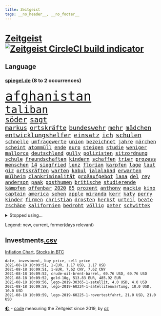 ```yaml
---
title: Zeitgeist
tags: __no_header__, __no_footer__
---
```


# [Zeitgeist](https://oliz.io/zeitgeist/) [![Zeitgeist CircleCI build indicator](https://circleci.com/gh/ooz/zeitgeist.svg?style=shield)](https://circleci.com/gh/ooz/zeitgeist)

## Language

<h3><a href="https://www.spiegel.de" target="_blank">spiegel.de</a> (8 to 2 occurrences)</h3>
<p style="font-family:monospace">
<span style="font-size:32pt"><a href="news_links.html#afghanistan" class="current">afghanistan</a></span>
<br>
<span style="font-size:25pt"><a href="news_links.html#taliban" class="current">taliban</a></span>
<br>
<span style="font-size:18pt"><a href="news_links.html#söder" class="current">söder</a></span>
<span style="font-size:18pt"><a href="news_links.html#sagt" class="current">sagt</a></span>
<br>
<span style="font-size:15pt"><a href="news_links.html#markus" class="current">markus</a></span>
<span style="font-size:15pt"><a href="news_links.html#ortskräfte" class="current">ortskräfte</a></span>
<span style="font-size:15pt"><a href="news_links.html#bundeswehr" class="current">bundeswehr</a></span>
<span style="font-size:15pt"><a href="news_links.html#mehr" class="current">mehr</a></span>
<span style="font-size:15pt"><a href="news_links.html#mädchen" class="current">mädchen</a></span>
<span style="font-size:15pt"><a href="news_links.html#entwicklungshelfer" class="new">entwicklungshelfer</a></span>
<span style="font-size:15pt"><a href="news_links.html#einsatz" class="current">einsatz</a></span>
<span style="font-size:15pt"><a href="news_links.html#ich" class="current">ich</a></span>
<span style="font-size:15pt"><a href="news_links.html#schulen" class="current">schulen</a></span>
<br>
<span style="font-size:12pt"><a href="news_links.html#schnelle" class="current">schnelle</a></span>
<span style="font-size:12pt"><a href="news_links.html#umfragewerte" class="current">umfragewerte</a></span>
<span style="font-size:12pt"><a href="news_links.html#union" class="current">union</a></span>
<span style="font-size:12pt"><a href="news_links.html#bezeichnet" class="current">bezeichnet</a></span>
<span style="font-size:12pt"><a href="news_links.html#jahre" class="current">jahre</a></span>
<span style="font-size:12pt"><a href="news_links.html#märchen" class="current">märchen</a></span>
<span style="font-size:12pt"><a href="news_links.html#scheint" class="current">scheint</a></span>
<span style="font-size:12pt"><a href="news_links.html#atommüll" class="current">atommüll</a></span>
<span style="font-size:12pt"><a href="news_links.html#ende" class="current">ende</a></span>
<span style="font-size:12pt"><a href="news_links.html#euro" class="current">euro</a></span>
<span style="font-size:12pt"><a href="news_links.html#steigen" class="current">steigen</a></span>
<span style="font-size:12pt"><a href="news_links.html#studie" class="current">studie</a></span>
<span style="font-size:12pt"><a href="news_links.html#weniger" class="current">weniger</a></span>
<span style="font-size:12pt"><a href="news_links.html#mallorca" class="current">mallorca</a></span>
<span style="font-size:12pt"><a href="news_links.html#deutschland" class="current">deutschland</a></span>
<span style="font-size:12pt"><a href="news_links.html#gully" class="new">gully</a></span>
<span style="font-size:12pt"><a href="news_links.html#polizisten" class="current">polizisten</a></span>
<span style="font-size:12pt"><a href="news_links.html#sitzordnung" class="new">sitzordnung</a></span>
<span style="font-size:12pt"><a href="news_links.html#schule" class="current">schule</a></span>
<span style="font-size:12pt"><a href="news_links.html#freundschaften" class="current">freundschaften</a></span>
<span style="font-size:12pt"><a href="news_links.html#kindern" class="current">kindern</a></span>
<span style="font-size:12pt"><a href="news_links.html#schaffen" class="current">schaffen</a></span>
<span style="font-size:12pt"><a href="news_links.html#trier" class="current">trier</a></span>
<span style="font-size:12pt"><a href="news_links.html#prozess" class="current">prozess</a></span>
<span style="font-size:12pt"><a href="news_links.html#menschen" class="current">menschen</a></span>
<span style="font-size:12pt"><a href="news_links.html#14" class="current">14</a></span>
<span style="font-size:12pt"><a href="news_links.html#siegfried" class="current">siegfried</a></span>
<span style="font-size:12pt"><a href="news_links.html#lenz" class="new">lenz</a></span>
<span style="font-size:12pt"><a href="news_links.html#florian" class="current">florian</a></span>
<span style="font-size:12pt"><a href="news_links.html#karpfen" class="new">karpfen</a></span>
<span style="font-size:12pt"><a href="news_links.html#lage" class="current">lage</a></span>
<span style="font-size:12pt"><a href="news_links.html#laut" class="current">laut</a></span>
<span style="font-size:12pt"><a href="news_links.html#giz" class="new">giz</a></span>
<span style="font-size:12pt"><a href="news_links.html#ortskräften" class="current">ortskräften</a></span>
<span style="font-size:12pt"><a href="news_links.html#warten" class="current">warten</a></span>
<span style="font-size:12pt"><a href="news_links.html#kabul" class="current">kabul</a></span>
<span style="font-size:12pt"><a href="news_links.html#jalalabad" class="new">jalalabad</a></span>
<span style="font-size:12pt"><a href="news_links.html#erwarten" class="current">erwarten</a></span>
<span style="font-size:12pt"><a href="news_links.html#mülheim" class="current">mülheim</a></span>
<span style="font-size:12pt"><a href="news_links.html#clankriminalität" class="new">clankriminalität</a></span>
<span style="font-size:12pt"><a href="news_links.html#großaufgebot" class="current">großaufgebot</a></span>
<span style="font-size:12pt"><a href="news_links.html#lana" class="new">lana</a></span>
<span style="font-size:12pt"><a href="news_links.html#del" class="current">del</a></span>
<span style="font-size:12pt"><a href="news_links.html#rey" class="new">rey</a></span>
<span style="font-size:12pt"><a href="news_links.html#anderson" class="current">anderson</a></span>
<span style="font-size:12pt"><a href="news_links.html#paak" class="new">paak</a></span>
<span style="font-size:12pt"><a href="news_links.html#posthumen" class="new">posthumen</a></span>
<span style="font-size:12pt"><a href="news_links.html#britische" class="current">britische</a></span>
<span style="font-size:12pt"><a href="news_links.html#studierende" class="current">studierende</a></span>
<span style="font-size:12pt"><a href="news_links.html#kämpfen" class="current">kämpfen</a></span>
<span style="font-size:12pt"><a href="news_links.html#offenbar" class="current">offenbar</a></span>
<span style="font-size:12pt"><a href="news_links.html#2020" class="current">2020</a></span>
<span style="font-size:12pt"><a href="news_links.html#65" class="current">65</a></span>
<span style="font-size:12pt"><a href="news_links.html#prozent" class="current">prozent</a></span>
<span style="font-size:12pt"><a href="news_links.html#anthony" class="current">anthony</a></span>
<span style="font-size:12pt"><a href="news_links.html#mackie" class="new">mackie</a></span>
<span style="font-size:12pt"><a href="news_links.html#kino" class="current">kino</a></span>
<span style="font-size:12pt"><a href="news_links.html#captain" class="new">captain</a></span>
<span style="font-size:12pt"><a href="news_links.html#america" class="current">america</a></span>
<span style="font-size:12pt"><a href="news_links.html#sehen" class="current">sehen</a></span>
<span style="font-size:12pt"><a href="news_links.html#apple" class="current">apple</a></span>
<span style="font-size:12pt"><a href="news_links.html#miranda" class="new">miranda</a></span>
<span style="font-size:12pt"><a href="news_links.html#kerr" class="new">kerr</a></span>
<span style="font-size:12pt"><a href="news_links.html#katy" class="new">katy</a></span>
<span style="font-size:12pt"><a href="news_links.html#perry" class="current">perry</a></span>
<span style="font-size:12pt"><a href="news_links.html#kinder" class="current">kinder</a></span>
<span style="font-size:12pt"><a href="news_links.html#firmen" class="current">firmen</a></span>
<span style="font-size:12pt"><a href="news_links.html#christian" class="current">christian</a></span>
<span style="font-size:12pt"><a href="news_links.html#drosten" class="current">drosten</a></span>
<span style="font-size:12pt"><a href="news_links.html#herbst" class="current">herbst</a></span>
<span style="font-size:12pt"><a href="news_links.html#urteil" class="current">urteil</a></span>
<span style="font-size:12pt"><a href="news_links.html#beate" class="new">beate</a></span>
<span style="font-size:12pt"><a href="news_links.html#zschäpe" class="new">zschäpe</a></span>
<span style="font-size:12pt"><a href="news_links.html#kalifornien" class="current">kalifornien</a></span>
<span style="font-size:12pt"><a href="news_links.html#bedroht" class="current">bedroht</a></span>
<span style="font-size:12pt"><a href="news_links.html#völlig" class="current">völlig</a></span>
<span style="font-size:12pt"><a href="news_links.html#peter" class="current">peter</a></span>
<span style="font-size:12pt"><a href="news_links.html#schwittek" class="new">schwittek</a></span>
</p>
<details>
<summary>Stopped using...</summary>
<p class="former" style="font-size:12pt">
geschrieben(302) 110(301) medizin(301) software(301) überwachung(301) bewaffnete(300) dauer(300) witz(300) beschleunigt(299) demonstration(299) europäischen(299) kandidatin(299) kommunen(299) lautet(299) mysteriöse(299) sex(299) williams(299) anscheinend(298) durchsetzen(298) eustaaten(298) gerichtshof(298) hebt(298) hotspots(298) lustig(298) parteitag(298) regierungen(298) respekt(298) unabhängigkeit(298) wunsch(298) 5(297) ablauf(297) betreiber(297) ford(297) glimpflich(297) ronaldo(297) schildert(297) wirecard(297) beispielen(296) bemüht(296) benennen(296) echte(296) eindruck(296) energien(296) first(296) infizierten(296) kirche(296) kohle(296) lebenslanger(296) leichter(296) madrid(296) priester(296) regie(296) schöner(296) summe(296) usamerikaner(296) wirkte(296) 53(295) anerkennen(295) arizona(295) awards(295) behinderung(295) co₂(295) d(295) eindrücke(295) erheblich(295) erscheinen(295) freigestellt(295) fußballs(295) geringer(295) hinnehmen(295) inklusive(295) plätze(295) richterin(295) sexismus(295) steuer(295) umfeld(295) vergleicht(295) wettlauf(295) worten(295) bischofskonferenz(294) brachen(294) diplomaten(294) einziehen(294) enttäuscht(294) eugh(294) gott(294) investieren(294) islamischer(294) karriereberaterin(294) klimaneutral(294) mancherorts(294) schlechter(294) ursula(294) zunehmende(294) 130(293) aufmerksamkeit(293) dubai(293) entdeckung(293) erfurter(293) erhoben(293) fabrik(293) frieden(293) gefängnisstrafe(293) gigantische(293) hauses(293) krankenhäusern(293) paare(293) rutschen(293) rückschlag(293) spdpolitikerin(293) bekanntesten(292) beliebt(292) beobachten(292) berichterstattung(292) bundeskanzler(292) bundesland(292) eingebrochen(292) f(292) ignoriert(292) liefert(292) moderator(292) märz(292) okay(292) vorantreiben(292) voraus(292) überwinden(292) 50000(291) cool(291) fernen(291) infizieren(291) insekten(291) kennt(291) leipziger(291) mörder(291) nahezu(291) niederlagen(291) still(291) verbands(291) wofür(291) armut(290) crash(290) diego(290) erfurt(290) gebaut(290) großbritanniens(290) illegal(290) salzburg(290) schüssen(290) spekuliert(290) stoff(290) unterlagen(290) versuchte(290) vorstellung(290) abstimmen(289) beteiligt(289) endgültig(289) format(289) gebe(289) gefährlicher(289) gewaltsamen(289) lehnen(289) maximal(289) nahverkehr(289) noten(289) rechtsextremen(289) restaurant(289) rom(289) torhüter(289) versteckt(289) botschaften(288) einzig(288) englische(288) infrage(288) leyen(288) mitgliedschaft(288) on(288) rechtsaußen(288) regt(288) rock(288) 41(287) behaupten(287) erkrankung(287) finanzieren(287) gefechte(287) geheimnis(287) historisch(287) marija(287) mathias(287) putins(287) spdgesundheitsexperte(287) stürmer(287) verläufen(287) 61(286) 94(286) ausgegeben(286) ausgleich(286) autoindustrie(286) edward(286) fortgesetzt(286) grünheide(286) kim(286) kompliziert(286) mieter(286) mitternacht(286) nahen(286) neuwagen(286) reise(286) verschwand(286) verschärfung(286) vorsprung(286) weite(286) 1945(285) 96(285) boom(285) chris(285) historischer(285) image(285) super(285) wm(285) öffentlichkeit(285) besucher(284) blamage(284) nadal(284) nächtliche(284) regierungspartei(284) unbekannter(284) verbrechen(284) wahren(284) überwunden(284) 30000(283) empfohlen(283) endspiel(283) erinnern(283) filmen(283) grün(283) hund(283) inhaftiert(283) oberlandesgericht(283) braunschweig(282) eurecht(282) größeren(282) loch(282) matteo(282) organisation(282) verstößt(282) verzögern(282) voraussetzungen(282) 8(281) außenministerium(281) juristisch(281) pflegekräfte(281) ständig(281) tragödie(281) unterliegt(281) wach(281) zuversichtlich(281) endgültige(280) getragen(280) herzen(280) mission(280) modell(280) monats(280) samuel(280) unregelmäßigkeiten(280) ursprung(280) auftritte(279) bande(279) bewegen(279) einsetzen(279) fragte(279) grünenchef(279) hob(279) vernachlässigt(279) wirtschaftswachstum(279) zimmer(279) ansicht(278) erfindung(278) gemeinsame(278) mutmaßlichem(278) präsidentin(278) antonio(277) band(277) bewertung(277) bezahlung(277) boykott(277) erschwert(277) gefangene(277) königsfamilie(277) nachbar(277) potenzial(277) steckte(277) uefa(277) ungewöhnliche(277) 49(276) bisherigen(276) herz(276) katholischen(276) marx(276) schrecken(276) spektakuläre(276) verbündete(276) 25000(275) berühmten(275) coronaschutz(275) erinnerung(275) euaustritt(275) federer(275) methode(275) schäuble(275) em(274) gedenkfeier(274) kanzlerkandidatur(274) republik(274) schläft(274) zuckerberg(274) bundesgesundheitsminister(273) rasen(273) zuschauern(273) griechen(272) händler(272) kooperation(272) mobilfunknetz(272) prescht(272) ökonomen(272) abkehr(271) außerhalb(271) beantworten(271) besiegen(271) detail(271) drin(271) erzielte(271) fotografin(271) holocaust(271) reichlich(271) überschritten(271) betrifft(270) brandenburger(270) bundesamts(270) nötige(270) seltene(270) spiegelleser(270) verschiedenen(270) bestand(269) betrogen(269) einig(269) enorme(269) erweist(269) rekordsumme(269) s(269) auktion(268) erstochen(268) fach(268) namhafte(268) samstagmorgen(268) stützt(268) unabhängig(268) öffentliche(268) dänische(267) fan(267) frontex(267) jordan(267) umsätze(267) ämter(267) einbrecher(266) familienberater(266) lachen(266) museum(266) prognose(266) 76(265) fähigkeiten(265) infektionsgeschehen(265) verfügbar(265) 30jähriger(264) bartsch(264) benötigen(264) cas(264) schulschließungen(264) ulrich(264) verbrennungsmotor(264) wuchs(264) boomen(263) football(263) konzentrationslager(263) polizistin(263) tisch(263) trauern(262) unterm(262) fußballem(261) mühe(261) sinkende(261) verständnis(261) dortmunder(260) zuspruch(260) flagge(259) zurecht(259) gerieten(258) haustür(258) keeper(258) wechselunterricht(258) mourinho(257) palmer(257) vorschriften(257) schwarzes(256) schätzen(256) härte(255) jones(255) kuriosen(255) möglichkeiten(255) neymar(254) sofortige(254) coronapatienten(253) wahr(253) plädoyer(252) schottische(252) vorbestraft(252) entlang(251) erlaubte(251) bewegt(249) vergehen(248) laufbahn(247) kehrtwende(245) lauern(245) weltmeisterschaft(245) zufällig(245) gedenkt(244) zeitung(244) zoom(244) klappt(243) rakete(243) armen(242) beherrschen(242) frühe(242) nebenwirkungen(242) randalierer(242) rückgängig(242) vorfällen(242) delegierten(241) statue(241) wasserstoff(241) unrealistisch(240) verfassungsbeschwerde(240) youtuber(240) derzeitigen(239) erreger(239) korrigieren(239) tagsüber(239) berufsaussichten(238) gala(238) bundespräsidenten(237) dämpft(237) hagen(237) austragung(236) geste(236) empfinden(235) erleichtern(235) sauerland(235) turniers(235) ausgetreten(234) italienischer(234) krawalle(234) tobias(233) mängel(232) verweigerte(232) nominierungen(230) schach(230) janet(229) yellen(229) genial(228) milliardäre(228) psychischen(228) transgender(228) wmtitel(228) formen(227) rechter(227) aggressiv(226) politischer(225) behindert(223) queere(222) hinterbliebene(221) schauspielern(221) trikots(221) 58(220) pérez(219) versinken(219) erfüllung(218) hartz(218) loslegen(218) stromausfall(218) ältesten(215) euland(214) matt(214) effekt(213) mitgefühl(213) curevac(212) saisonende(212) attackierten(211) moralische(211) erneuerbare(210) leiter(210) heidelberg(209) präsent(209) lücken(207) rechtsbruch(207) anfragen(206) geräusche(206) karolina(205) zurückgenommen(205) ankurbeln(203) kubas(203) blumen(202) knappen(201) riskanten(201) fremde(200) rädern(200) schulabschluss(199) fischern(198) impfnachweis(198) adler(197) verbrauch(197) willkürlich(197) schwacher(195) blitz(194) konzerten(194) langjähriger(194) abiturienten(193) burg(192) schwangerschaftsabbrüche(192) tübinger(191) verbrenner(190) westliche(190) championship(189) frustrierte(188) technische(188) windows(188) dokumentieren(187) eugrenzschutzagentur(186) jenen(186) langjährige(184) scheideweg(184) zusätzlichen(183) lego(181) blockierten(179) lehre(179) neuwahl(177) regelmäßige(177) taucher(177) homeschooling(176) nebenjob(176) nutzungsbedingungen(174) downing(173) rudert(173) angemessene(172) gemüse(172) klappen(172) copa(171) berücksichtigen(170) flüsse(170) verschossen(170) ausstellung(168) euskirchen(168) gelöscht(168) potenziell(168) decken(167) goldbarren(167) leitfaden(167) v(167) 2035(166) mietern(166) california(165) exklusiv(165) faust(165) traumberuf(165) unionsfraktion(165) kandidiert(164) überzeugung(163) filmt(161) lewentz(159) wunden(159) ausländer(156) exuspräsidenten(156) menschenrechtslage(156) carlos(155) elite(155) inzidenzwerte(155) rodriguez(155) wolken(155) schätzungen(153) längerem(152) aufgenommenes(151) natotruppen(151) übernahm(151) goldene(150) recherchiert(150) todesursache(149) urteile(148) export(147) magen(147) royal(146) gegenden(145) strich(145) usrapper(145) zulieferer(145) gebühren(144) steuersenkungen(144) abbruch(142) regionalen(142) großmeister(141) gebildet(140) kriege(140) 13jährigen(139) ghosn(139) tübingen(139) ökologisch(139) bauarbeiter(138) krimi(138) aufstellung(136) befestigt(136) freiheitsrechte(136) doppelte(135) kündigungen(135) wal(135) beileid(134) free(134) spitzenkandidaten(134) teenagerin(134) 65jährige(133) abheben(133) geldgebern(133) strafzinsen(133) reporterteam(132) tribut(132) maskenaffäre(131) maskendeals(131) niederlegen(131) absprachen(130) mechanismus(130) stadien(130) verglich(130) deep(129) coronamaskenaffäre(128) tvinterview(128) laufender(127) wiese(127) mitgliedern(126) ethikrats(124) pressefreiheit(124) staatsanwälte(123) zuschüsse(123) einfangen(122) jordanien(121) realistisch(121) trikot(119) unterschiedliche(119) miriam(116) coronainzidenz(115) waffenruhe(115) einheimische(114) homophobe(114) mexikos(114) unbeteiligte(114) onlinebanking(113) professionellen(113) radfahren(113) bedankte(112) buhlen(111) redbullpilot(111) sterblichen(111) nationalelf(110) rügt(109) weckte(109) bundesstaaten(107) philips(107) tunnel(107) kuss(106) biber(104) graue(104) landesverband(104) überraschungssieger(104) lebensgefährliche(103) rächt(103) zidane(103) zinédine(103) lösegeld(102) sturmböen(102) aggressiven(101) bröckelt(101) cannes(101) sprüche(101) borissow(100) eilen(100) indischen(100) kuh(100) leiteten(100) münsterland(100) vereinigung(100) bojko(99) homo(99) veto(99) zelebriert(99) kasper(98) konkurrent(98) überflutetem(98) klausur(95) nordamerika(95) entzündete(94) disput(93) spitzenkandidatin(92) verstappens(92) wandeln(92) brian(91) peloton(91) schädlichen(91) untergang(91) zusehends(91) 67jährige(90) degenkolb(90) menschenrechtsverstöße(90) veraltet(90) annette(89) erschüttern(89) snowden(89) verrat(89) achtung(88) aufgebrachte(88) koloniale(88) 23000(86) jungunternehmer(86) jüngst(86) raúl(86) reisepass(86) chatgruppe(85) florentino(85) höherem(85) ablösen(84) anfänger(84) forschende(84) heizt(84) steuererleichterungen(84) wirtschaftsprojekt(84) formulierungen(83) grünenspitzenkandidatin(83) jahrelanger(83) matchball(83) netzbetreiber(83) arbeitern(82) christa(82) loben(82) messerangreifer(82) reinhard(82) uboot(82) vorstände(82) einschlägig(81) oslo(81) prognostizieren(81) unbezahlt(81) berufstätige(80) defektes(80) krass(80) planten(80) somit(80) aufgeführt(79) batteriefabrik(79) landwirt(79) zugesagt(79) durchzusetzen(78) eskalierten(78) eubehörde(78) fünfjahresvertrag(78) mitsamt(78) raumfahrt(78) abbrennen(77) grünes(77) schwerste(77) staatstrojaner(77) wägt(77) batteriezellen(76) coronatief(76) verfassungsgerichts(76) beanstandet(75) einzelfall(75) lebenslauf(75) loslässt(75) maia(75) modus(75) möhren(75) sandu(75) spanisches(75) ausgewählt(74) gestanden(74) itkonzern(74) konzeptkünstler(74) kundinnen(74) unbemerkt(74) berücksichtigt(73) gefechten(73) homophoben(73) unfassbar(73) boerne(72) randale(72) werdende(72) comdirect(71) dicker(71) lions(71) bruchsal(70) derart(70) empfang(70) genialer(70) globaler(70) kaliforniens(70) landesteilen(70) vielversprechend(70) 1987(69) abschalteinrichtung(69) busfahrers(69) vermelden(69) übungen(69) 1981(68) achtzigerjahre(68) erbgut(68) fronten(68) gemessenen(68) p(68) spezialisierte(68) wumms(68) bundesfamilienministerin(67) col(67) flexibel(67) sprintstar(67) turner(67) unweigerlich(67) feuerpause(66) lapid(66) bergetappe(65) blitzeinschlag(65) dauerregen(65) peinlich(65) abschiebung(64) amateure(64) beton(64) felix(64) gekrönt(64) gewünscht(64) hiphop(64) kriegsende(64) eingestürzt(63) kulturtipps(63) topsprinter(63) ökosystem(63) championsleaguetitel(62) deutschkolumne(62) engagiert(62) gegeißelt(62) impfquoten(62) notenbank(62) stärkeren(62) 2040(61) cruise(61) glyphosat(61) landtags(61) mulmiges(61) panzers(61) verhandelte(61) abstürze(60) anleitungen(60) bemerkte(60) fossile(60) ransomwareattacke(60) europameisterin(59) listenplatz(59) spoiler(59) usrichter(59) vergraben(59) etappensieg(58) facebooks(58) kurzschluss(58) putzen(58) baum(57) community(57) kompletter(57) leclerc(57) majorsieger(57) beigeschmack(56) bewährungsstrafen(56) existenzfrage(56) extremsportler(56) finger(56) monaco(56) mühelos(56) abgeschoben(55) berchtesgaden(55) darstellung(55) ehrgeiziges(55) kontinents(55) pliskova(55) teslafabrik(55) tröstete(55) videospiel(55) ausgab(54) eindeutige(54) fehlers(54) gezielten(54) impfverweigerer(54) malis(54) morgenstunden(54) adressen(53) bundesrichter(53) floskeln(53) franco(53) überfielen(53) getreten(52) nrwlandtag(52) scheinwerferlicht(52) berief(51) bitcoinrechner(51) decke(51) galaxien(51) geschlampt(51) klimaneutrale(51) prekären(51) reines(51) autoschlüssel(50) heiratete(50) islamistische(50) situationen(50) vollzug(50) außenhandel(49) bürgern(49) galactic(49) konzepte(49) schutzmacht(49) unity(49) virgin(49) allgegenwärtig(48) armenvierteln(48) echt(48) einmischung(48) gesten(48) kärcher(48) lara(48) leifheit(48) mangelware(48) misstrauensantrag(48) schreitet(48) unterstützern(48) verhaftung(48) 53jährige(47) bischöfe(47) machtdemonstration(47) vereinbaren(47) vorhersehbaren(47) wanderin(47) wandten(47) bodensee(46) identifizieren(46) unheil(46) vorbehalten(46) weltkriegs(46) zuwanderung(46) banden(45) kräftige(45) pressetermine(45) sammelt(45) unschuldig(45) finde(44) kronzeuge(44) luftfiltern(44) phoenix(44) suns(44) bestseller(43) ertrinken(43) françois(43) gezeichnet(43) knöpft(43) punkband(43) unklaren(43) wahlgesetze(43) fangquoten(42) schied(42) vorangebracht(42) witwer(42) erpresser(41) kopfankopfrennen(41) leisteten(41) rücktrittsgesuch(41) verstießen(41) ölraffinerie(41) argentinier(40) américa(39) ansteckender(39) erzbischofs(39) forschen(39) gebäudes(39) kreidezähne(39) längerer(39) mobilen(39) schlammschlacht(39) vorerkrankungen(39) emhalbfinale(38) emtitel(38) inside(38) klicks(38) perez(38) pflegeheim(38) sympathisiert(38) welttennis(38) österreichischer(38) engländer(37) erschreckendes(37) pirouetten(37) vorschrift(37) wahlberechtigte(37) fda(36) u(36) bergwanderung(35) dallas(35) fraß(35) gewaltigen(35) grandioses(35) pressesprecher(35) profil(35) sangen(35) badeunfällen(34) leichten(34) pfarrer(34) verurteilter(34) vögel(34) frauenanteil(33) militäreinsatz(33) schämt(33) astronomen(32) auflösung(32) bescheiden(32) emfinale(32) naturkatastrophen(32) schaute(32) streben(32) heutiger(31) paddeln(31) rängen(31) strikt(31) bulli(30) churchill(30) kreative(30) macrons(30) reformer(30) seenotrettern(30) transsexualität(30) turnieren(30) winston(30) beteuert(29) enttäuschend(29) hubble(29) klientel(29) obligatorisch(29) raheem(29) sterling(29) wembley(29) wetterlage(29) denis(28) neumünster(28) rekordhitze(28) scheuen(28) selbstauflösung(28) siebziger(28) berüchtigt(27) dänen(27) finalspiele(27) rechtsextrem(27) systemische(27) 60000(26) gareth(26) gewandelt(26) maastricht(26) smarte(26) verschoss(26) wimbledon(26) dazwischen(25) demenz(25) kurzzeitig(25) mancini(25) norwegische(25) roberto(25) alphavariante(24) hubbleweltraumteleskop(24) süddeutschland(24) verwandte(24) bundestagspräsident(23) death(23) destabilisieren(23) freiräume(23) hymne(23) kratzt(23) schluckauf(23) southgate(23) tendenz(23) tornado(23) verwenden(23) wmspitzenreiter(23) abschaffung(22) bestürzt(22) glaube(22) grundsätzlich(22) sexualisierte(22) anteile(21) deltawelle(21) rezo(21) tagessieg(21) ungarischen(21) wahlprogramme(21) haie(20) pianist(20) spezies(20) 21jährigen(19) abgeordneter(19) gegenmodell(19) hagel(19) südafrikas(19) videokonferenzanbieter(19) gezittert(18) nachtzug(18) tadej(18) betrachten(17) cavendish(17) existiert(17) georgien(17) gläser(17) unkrautvernichtungsmittel(17) anonymer(16) dienstleister(16) erklimmt(16) schätzungsweise(16) unwetterschäden(16) altstar(15) hackerangriffe(15) merckx(15) mitbestimmen(15) picassogemälde(15) pogačar(15) touretappe(15) linkenfraktionschef(14) matej(14) mohorič(14) nutztiere(14) quarantänepflicht(14) slowene(14) übersee(14) 1982(13) fußballsaison(13) gelangte(13) jahreshälfte(13) legten(13) transfermeldungen(13) zwischendurch(13) übelkeit(13) claude(12) deich(12) eingestürzte(12) fieber(12) grandslamturnier(12) religiös(12) three(12) aert(11) dreimalige(11) exchef(11) rekordtemperaturen(11) reste(11) schwiegereltern(11) sportlichen(11) wout(11)
</p>
</details>
<p>Legend: <span class="new">new</span>, <span class="current">current</span>, <span class="former">former(days relevant)</span></p>

## Investments[.csv](investments.csv)

[Inflation Chart](https://inflationchart.com),
[Stocks in BTC](https://stonksinbtc.xyz/)

```
date, investment, buy price, sell price
2021-08-18 10:09:51, 1-EUR, 1.17 USD, 1.17 USD
2021-08-18 10:09:51, 1-EUR, 7.62 CNY, 7.62 CNY
2021-08-18 10:09:52, crude-oil-brent-barrel, 69.76 USD, 69.76 USD
2021-08-18 10:09:52, gold-10g, 513.83 EUR, 485.92 EUR
2021-08-18 10:09:56, lego-2019-30365-1-satellit, 4.0 USD, 4.0 USD
2021-08-18 10:09:58, lego-2019-60224-1-satellitenwartung, 10.0 USD, 10.0 USD
2021-08-18 10:09:59, lego-2019-60225-1-rovertestfahrt, 21.0 USD, 21.0 USD
```

<footer>
<a href="javascript:toggleTheme()" class="nav">🌓</a>
- <a href="https://github.com/ooz/zeitgeist">code</a> measuring the Zeitgeist since 2019, by <a href="https://oliz.io">oz</a>
</footer>
